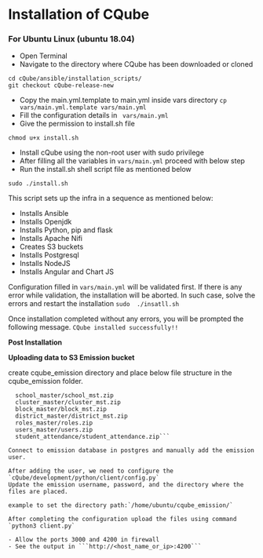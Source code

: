 <h1>Installation of CQube</h1>
<h3>For Ubuntu Linux (ubuntu 18.04)</h3>

- Open Terminal
- Navigate to the directory where CQube has been downloaded or cloned 
```
cd cQube/ansible/installation_scripts/
git checkout cQube-release-new
```
- Copy the main.yml.template to main.yml inside vars directory
`cp vars/main.yml.template vars/main.yml`
- Fill the configuration details in ` vars/main.yml`
- Give the permission to install.sh file
```
chmod u+x install.sh
```
- Install cQube using the non-root user with sudo privilege
- After filling all the variables in `vars/main.yml` proceed with below step
- Run the install.sh shell script file as mentioned below
```
sudo ./install.sh
```
This script sets up the infra in a sequence as mentioned below:
  - Installs Ansible
  - Installs Openjdk
  - Installs Python, pip and flask
  - Installs Apache Nifi
  - Creates S3 buckets
  - Installs Postgresql
  - Installs NodeJS
  - Installs Angular and Chart JS

Configuration filled in `vars/main.yml` will be validated first. If there is any error while validation, the installation will be aborted. In such case, solve the errors and restart the installation `sudo  ./insatll.sh`

Once installation completed without any errors, you will be prompted the following message. 
```CQube installed successfully!!``` 


<b>Post Installation </b>

<b>Uploading data to S3 Emission bucket</b>

create cqube_emission directory and place below file structure in the cqube_emission folder.
```cqube_emission/
  school_master/school_mst.zip
  cluster_master/cluster_mst.zip
  block_master/block_mst.zip
  district_master/district_mst.zip
  roles_master/roles.zip
  users_master/users.zip
  student_attendance/student_attendance.zip```

Connect to emission database in postgres and manually add the emission user.

After adding the user, we need to configure the `cQube/development/python/client/config.py`
Update the emission username, password, and the directory where the files are placed.

example to set the directory path:`/home/ubuntu/cqube_emission/`

After completing the configuration upload the files using command `python3 client.py`

- Allow the ports 3000 and 4200 in firewall
- See the output in ```http://<host_name_or_ip>:4200```
